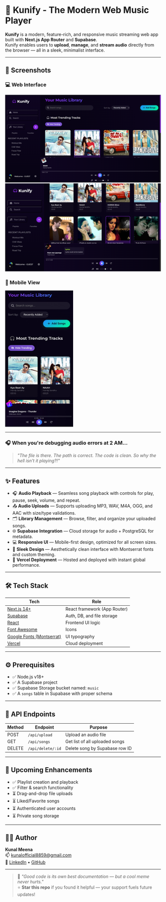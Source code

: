 # 🎵 Kunify - The Modern Web Music Player

**Kunify** is a modern, feature-rich, and responsive music streaming web app built with **Next.js App Router** and **Supabase**.  
 Kunify enables users to **upload**, **manage**, and **stream audio** directly from the browser — all in a sleek, minimalist interface.

---

## 📸 Screenshots

### 💻 Web Interface  
![Web Screenshot](public/Preview.png)  
![Web Screenshot 2](public/Preview2.png)

### 📱 Mobile View  
<img src="public/MobilePreview.png.jpg" alt="Mobile Screenshot" width="220" height="440">




---

### 🎧 When you're debugging audio errors at 2 AM...
> *"The file is there. The path is correct. The code is clean. So why the hell isn't it playing?!"*

---

## ✨ Features

- 🎧 **Audio Playback** — Seamless song playback with controls for play, pause, seek, volume, and repeat.
- 📤 **Audio Uploads** — Supports uploading MP3, WAV, M4A, OGG, and AAC with size/type validations.
- 🗂️ **Library Management** — Browse, filter, and organize your uploaded songs.
- 🌐 **Supabase Integration** — Cloud storage for audio + PostgreSQL for metadata.
- 💻 **Responsive UI** — Mobile-first design, optimized for all screen sizes.
- 🎨 **Sleek Design** — Aesthetically clean interface with Montserrat fonts and custom theming.
- 🚀 **Vercel Deployment** — Hosted and deployed with instant global performance.

---

## 🛠️ Tech Stack

| Tech                                      | Role                                  |
|-------------------------------------------|---------------------------------------|
| [Next.js 14+](https://nextjs.org/)        | React framework (App Router)          |
| [Supabase](https://supabase.io/)          | Auth, DB, and file storage            |
| [React](https://react.dev/)               | Frontend UI logic                     |
| [Font Awesome](https://fontawesome.com/)  | Icons                                 |
| [Google Fonts (Montserrat)](https://fonts.google.com/specimen/Montserrat) | UI typography |
| [Vercel](https://vercel.com/)             | Cloud deployment                      |

---

## ⚙️ Prerequisites

- ✅ Node.js v18+
- ✅ A Supabase project
- ✅ Supabase Storage bucket named: `music`
- ✅ A `songs` table in Supabase with proper schema

---

## 🧪 API Endpoints

| Method | Endpoint           | Purpose                        |
|--------|--------------------|--------------------------------|
| POST   | `/api/upload`      | Upload an audio file           |
| GET    | `/api/songs`       | Get list of all uploaded songs |
| DELETE | `/api/delete/:id`  | Delete song by Supabase row ID |

---



## 🚀 Upcoming Enhancements

- ✅ Playlist creation and playback  
- ✅ Filter & search functionality  
- ⏳ Drag-and-drop file uploads  
- ⏳ Liked/Favorite songs  
- ⏳ Authenticated user accounts  
- ⏳ Private song storage  

---

## 👨‍💻 Author

**Kunal Meena**  
📫 [kunalofficial8859@gmail.com](mailto:kunalofficial8859@gmail.com)  
🔗 [LinkedIn](https://linkedin.com/in/kunalmeena) • [GitHub](https://github.com/Kunal88591)

---

> 🧠 *"Good code is its own best documentation — but a cool meme never hurts."*  
> ⭐ **Star this repo** if you found it helpful — your support fuels future updates!
